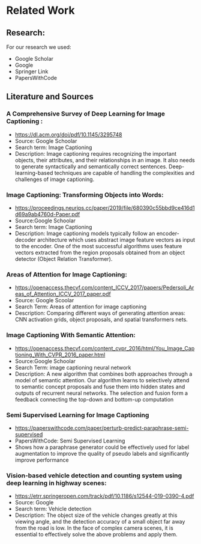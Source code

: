 # Related Work

## Research:
For our research we used:
- Google Scholar
- Google
- Springer Link
- PapersWithCode

## Literature and Sources

### A Comprehensive Survey of Deep Learning for Image Captioning :
-   https://dl.acm.org/doi/pdf/10.1145/3295748
-	Source: Google Schoolar
-	Search term: Image Captioning
-	Description: Image captioning requires recognizing the important objects, their attributes, and their relationships in an image. It also needs to generate syntactically and semantically correct sentences. Deep-learning-based techniques are capable of handling the complexities and challenges of image captioning.

### Image Captioning: Transforming Objects into Words: 
-   https://proceedings.neurips.cc/paper/2019/file/680390c55bbd9ce416d1d69a9ab4760d-Paper.pdf
-	Source:Google Schoolar
-	Search term: Image Captioning
-	Description: Image captioning models typically follow an encoder-decoder architecture which uses abstract image feature vectors as input to the encoder. One of the most successful algorithms uses feature vectors extracted from the region proposals obtained from an object detector (Object Relation Transformer).

### Areas of Attention for Image Captioning: 
- https://openaccess.thecvf.com/content_ICCV_2017/papers/Pedersoli_Areas_of_Attention_ICCV_2017_paper.pdf 
-	Source: Google Scoolar
-	Search Term: Areas of attention for image captioning
-	Description: Comparing different ways of generating attention areas: CNN activation grids, object proposals, and spatial transformers nets.

### Image Captioning With Semantic Attention:
- https://openaccess.thecvf.com/content_cvpr_2016/html/You_Image_Captioning_With_CVPR_2016_paper.html
- Source:Google Schoolar
- Search Term: image captioning neural network
- Description: A new algorithm that combines both approaches through a model of semantic attention. Our algorithm learns to selectively attend to semantic concept proposals and fuse them into hidden states and outputs of recurrent neural networks. The selection and fusion form a feedback connecting the top-down and bottom-up computation

### Semi Supervised Learning for Image Captioning
- https://paperswithcode.com/paper/perturb-predict-paraphrase-semi-supervised
- PapersWithCode: Semi Supervised Learning
- Shows how a paraphrase generator could be effectively used for label augmentation to improve the quality of pseudo labels and significantly improve performance

### Vision-based vehicle detection and counting system using deep learning in highway scenes: 
-   https://etrr.springeropen.com/track/pdf/10.1186/s12544-019-0390-4.pdf 
-	Source: Google 
-	Search term: Vehicle detection 
-	Description: The object size of the vehicle changes greatly at this viewing angle, and the detection accuracy of a small object far away from the road is low. In the face of complex camera scenes, it is essential to effectively solve the above problems and apply them.



